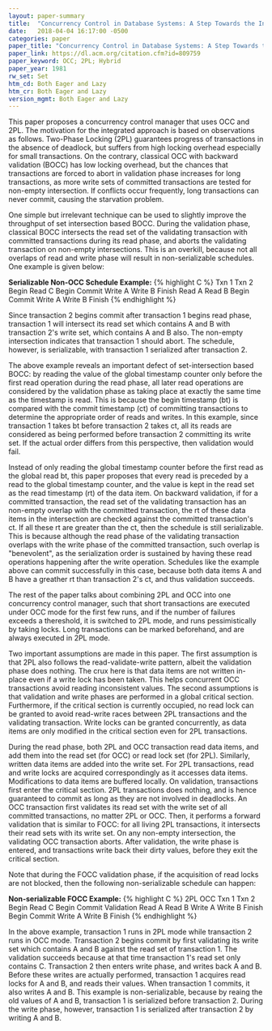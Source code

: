 ```yaml
---
layout: paper-summary
title:  "Concurrency Control in Database Systems: A Step Towards the Integration of Optimistic Methods and Locking"
date:   2018-04-04 16:17:00 -0500
categories: paper
paper_title: "Concurrency Control in Database Systems: A Step Towards the Integration of Optimistic Methods and Locking"
paper_link: https://dl.acm.org/citation.cfm?id=809759
paper_keyword: OCC; 2PL; Hybrid
paper_year: 1981
rw_set: Set
htm_cd: Both Eager and Lazy
htm_cr: Both Eager and Lazy
version_mgmt: Both Eager and Lazy
---
```


This paper proposes a concurrency control manager that uses OCC and 2PL. 
The motivation for the integrated approach is based on observations as follows.
Two-Phase Locking (2PL) guarantees progress of transactions in the absence of deadlock,
but suffers from high locking overhead especially for small transactions.
On the contrary, classical OCC with backward validation (BOCC) has low locking overhead, but
the chances that transactions are forced to abort in validation phase increases for long 
transactions, as more write sets of committed transactions are tested for non-empty
intersection. If conflicts occur frequently, long transactions can never commit,
causing the starvation problem.

One simple but irrelevant technique can be used to slightly improve the throughput of set
intersection based BOCC. During the validation phase, classical BOCC intersects the read 
set of the validating transaction with committed transactions during its read phase, and 
aborts the validating transaction on non-empty intersections. This is an overkill, because
not all overlaps of read and write phase will result in non-serializable schedules. One example
is given below:

**Serializable Non-OCC Schedule Example:**
{% highlight C %}
   Txn 1         Txn 2
   Begin
  Read  C
              Begin Commit
                Write A
                Write B
                Finish 
  Read  A
  Read  B
Begin Commit
  Write A
  Write B
  Finish
{% endhighlight %}

Since transaction 2 begins commit after transaction 1 begins read phase, transaction 1 will intersect its read set
which contains A and B with transaction 2's write set, which contains A and B also. The non-empty
intersection indicates that transaction 1 should abort. The schedule, however, is serializable, with
transaction 1 serialized after transaction 2.

The above example reveals an important defect of set-intersection based BOCC: by reading the value of the global 
timestamp counter only before the first read operation during the read phase, all later read operations are
considered by the validation phase as taking place at exactly the same time as the timestamp is read.
This is because the begin timestamp (bt) is compared with the commit timestamp (ct) of committing transactions to 
determine the appropriate order of reads and writes. In this example, since transaction 1 takes bt
before transaction 2 takes ct, all its reads are considered as being performed before transaction 2
committing its write set. If the actual order differs from this perspective, then validation would fail.

Instead of only reading the global timestamp counter before the first read as the global read bt, this
paper proposes that every read is preceded by a read to the global timestamp counter, and the value is 
kept in the read set as the read timestamp (rt) of the data item. On backward validation, if for a committed transaction, 
the read set of the validating transaction has an non-empty overlap with the committed transaction, 
the rt of these data items in the intersection are checked against the committed transaction's ct. If
all these rt are greater than the ct, then the schedule is still serializable. This is because although 
the read phase of the validating transaction overlaps with the write phase of the committed transaction,
such overlap is "benevolent", as the serialization order is sustained by having these read 
operations happening after the write operation. Schedules like the example above can commit successfully
in this case, because both data items A and B have a greather rt than transaction 2's ct, and thus
validation succeeds.

The rest of the paper talks about combining 2PL and OCC into one concurrency control manager, such that
short transactions are executed under OCC mode for the first few runs, and if the number of failures 
exceeds a thereshold, it is switched to 2PL mode, and runs pessimistically by taking locks. Long 
transactions can be marked beforehand, and are always executed in 2PL mode.

Two important assumptions are made in this paper. The first assumption is that 2PL also follows
the read-validate-write pattern, albeit the validation phase does nothing. The crux here is that 
data items are not written in-place even if a write lock has been taken. This helps concurrent OCC
transactions avoid reading inconsistent values. The second assumptions is that validation and write phases
are performed in a global critical section. Furthermore, if the critical section is currently 
occupied, no read lock can be granted to avoid read-write races between 2PL transactions and the 
validating transaction. Write locks can be granted concurrently, as data items are only modified
in the critical section even for 2PL transactions.

During the read phase, both 2PL and OCC transaction read data items, and add them into the read
set (for OCC) or read lock set (for 2PL). Similarly, written data items are added into the write set. 
For 2PL transactions, read and write locks are acquired
correspondingly as it accesses data items. Modifications to data items are buffered locally. 
On validation, transactions first enter the critical section. 2PL transactions does nothing, 
and is hence guaranteed to commit as long as they are not involved in deadlocks. 
An OCC transaction first validates its read set with the write set of all committed transactions, no matter
2PL or OCC. Then, it performs a forward validation that is similar to FOCC: for all living 2PL transactions,
it intersects their read sets with its write set. On any non-empty intersection, the validating OCC
transaction aborts. After validation, the write phase is entered, and transactions write back their
dirty values, before they exit the critical section. 

Note that during the FOCC validation phase, if the acquisition of read locks are not blocked, then
the following non-serializable schedule can happen:

**Non-serializable FOCC Example:**
{% highlight C %}
    2PL           OCC
   Txn 1         Txn 2
   Begin
  Read  C
              Begin Commit
               Validation
  Read  A
  Read  B
                Write A
                Write B
                Finish 
Begin Commit
  Write A
  Write B
  Finish
{% endhighlight %}

In the above example, transaction 1 runs in 2PL mode while transaction 2 runs in OCC mode.
Transaction 2 begins commit by first validating its write set which contains A and B against
the read set of transaction 1. The validation succeeds because at that time transaction 1's 
read set only contains C. Transaction 2 then enters write phase, and writes back A and B.
Before these writes are actually performed, transaction 1 acquires read locks for A and B,
and reads their values. When transaction 1 commits, it also writes A and B. 
This example is non-serializable, because by reaing the old values of A and B, transaction 1
is serialized before transaction 2. During the write phase, however, transaction 1 is 
serialized after transaction 2 by writing A and B.


